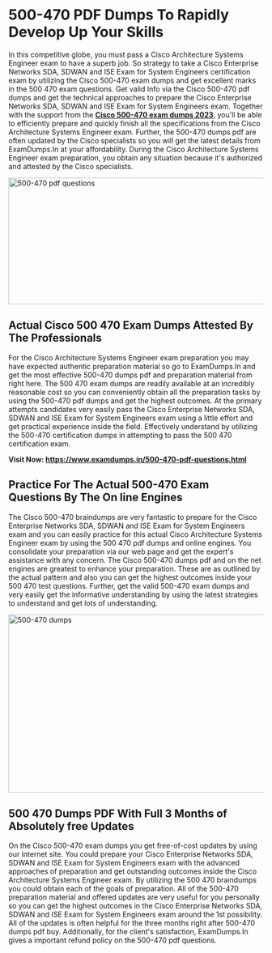 <h1><strong>500-470 PDF Dumps To Rapidly Develop Up Your Skills</strong></h1>
<p>In this competitive globe, you must pass a Cisco Architecture Systems Engineer exam to have a superb job. So strategy to take a Cisco Enterprise Networks SDA, SDWAN and ISE Exam for System Engineers certification exam by utilizing the Cisco 500-470 exam dumps and get excellent marks in the 500 470 exam questions. Get valid Info via the Cisco 500-470 pdf dumps and get the technical approaches to prepare the Cisco Enterprise Networks SDA, SDWAN and ISE Exam for System Engineers exam. Together with the support from the <strong><a href="https://www.examdumps.in/500-470-pdf-questions.html">Cisco 500-470 exam dumps 2023</a></strong>, you'll be able to efficiently prepare and quickly finish all the specifications from the Cisco Architecture Systems Engineer exam. Further, the 500-470 dumps pdf are often updated by the Cisco specialists so you will get the latest details from ExamDumps.In at your affordability. During the Cisco Architecture Systems Engineer exam preparation, you obtain any situation because it's authorized and attested by the Cisco specialists.</p>
<p><img src="https://i.ibb.co/zxJwW90/Copy-of-Online-Classes-Twitter-header-post-Made-with-Poster-My-Wall-1.png" alt="500-470 pdf questions" width="750" height="250" /></p>
<h2><strong>Actual Cisco 500 470 Exam Dumps Attested By The Professionals</strong></h2>
<p>For the Cisco Architecture Systems Engineer exam preparation you may have expected authentic preparation material so go to ExamDumps.In and get the most effective 500-470 dumps pdf and preparation material from right here. The 500 470 exam dumps are readily available at an incredibly reasonable cost so you can conveniently obtain all the preparation tasks by using the 500-470 pdf dumps and get the highest outcomes. At the primary attempts candidates very easily pass the Cisco Enterprise Networks SDA, SDWAN and ISE Exam for System Engineers exam using a little effort and get practical experience inside the field. Effectively understand by utilizing the 500-470 certification dumps in attempting to pass the 500 470 certification exam.</p>
<p><strong>Visit Now:&nbsp;<a href="https://www.examdumps.in/500-470-pdf-questions.html">https://www.examdumps.in/500-470-pdf-questions.html</a></strong></p>
<h2><strong>Practice For The Actual 500-470 Exam Questions By The On line Engines</strong></h2>
<p>The Cisco 500-470 braindumps are very fantastic to prepare for the Cisco Enterprise Networks SDA, SDWAN and ISE Exam for System Engineers exam and you can easily practice for this actual Cisco Architecture Systems Engineer exam by using the 500 470 pdf dumps and online engines. You consolidate your preparation via our web page and get the expert's assistance with any concern. The Cisco 500-470 dumps pdf and on the net engines are greatest to enhance your preparation. These are as outlined by the actual pattern and also you can get the highest outcomes inside your 500 470 test questions. Further, get the valid 500-470 exam dumps and very easily get the informative understanding by using the latest strategies to understand and get lots of understanding.</p>
<p><a href="https://www.examdumps.in/500-470-pdf-questions.html"><img src="https://i.ibb.co/QkNtdwY/Copy-of-Zoom-Online-Classes-Facebook-Share-Po-Made-with-Poster-My-Wall-1.jpg" alt="500-470 dumps" width="670" height="352" /></a></p>
<h2><strong>500 470 Dumps PDF With Full 3 Months of Absolutely free Updates</strong></h2>
<p>On the Cisco 500-470 exam dumps you get free-of-cost updates by using our internet site. You could prepare your Cisco Enterprise Networks SDA, SDWAN and ISE Exam for System Engineers exam with the advanced approaches of preparation and get outstanding outcomes inside the Cisco Architecture Systems Engineer exam. By utilizing the 500 470 braindumps you could obtain each of the goals of preparation. All of the 500-470 preparation material and offered updates are very useful for you personally so you can get the highest outcomes in the Cisco Enterprise Networks SDA, SDWAN and ISE Exam for System Engineers exam around the 1st possibility. All of the updates is often helpful for the three months right after 500-470 dumps pdf buy. Additionally, for the client's satisfaction, ExamDumps.In gives a important refund policy on the 500-470 pdf questions.</p>
